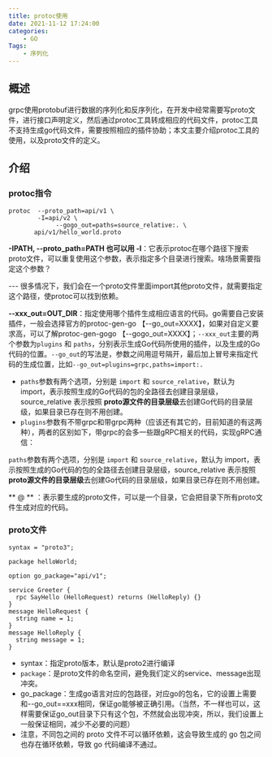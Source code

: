 ```yaml
---
title: protoc使用
date: 2021-11-12 17:24:00
categories:
    - GO
Tags: 
    - 序列化
---
```


## 概述

grpc使用protobuf进行数据的序列化和反序列化，在开发中经常需要写proto文件，进行接口声明定义，然后通过protoc工具转成相应的代码文件，protoc工具不支持生成go代码文件，需要按照相应的插件协助；本文主要介绍protoc工具的使用，以及proto文件的定义。

<!-- more -->

## 介绍

### protoc指令

```
protoc	--proto_path=api/v1 \
        -I=api/v2 \
			 --gogo_out=paths=source_relative:. \
       api/v1/hello_world.proto
```

 **-IPATH, --proto_path=PATH 也可以用 -I**：它表示protoc在哪个路径下搜索proto文件，可以重复使用这个参数，表示指定多个目录进行搜索。啥场景需要指定这个参数？

--- 很多情况下，我们会在一个proto文件里面import其他proto文件，就需要指定这个路径，使protoc可以找到依赖。

**--xxx_out=OUT_DIR**：指定使用哪个插件生成相应语言的代码。go需要自己安装插件，一般会选择官方的protoc-gen-go 【--go_out=XXXX】，如果对自定义要求高，可以了解protoc-gen-gogo 【--gogo_out=XXXX】；`--xxx_out`主要的两个参数为`plugins` 和 `paths`，分别表示生成Go代码所使用的插件，以及生成的Go代码的位置。`--go_out`的写法是，参数之间用逗号隔开，最后加上冒号来指定代码的生成位置，比如`--go_out=plugins=grpc,paths=import:.`

- `paths`参数有两个选项，分别是 `import` 和 `source_relative`，默认为 import，表示按照生成的Go代码的包的全路径去创建目录层级，source_relative 表示按照 **proto源文件的目录层级**去创建Go代码的目录层级，如果目录已存在则不用创建。
- ​	`plugins`参数有不带grpc和带grpc两种（应该还有其它的，目前知道的有这两种），两者的区别如下，带grpc的会多一些跟gRPC相关的代码，实现gRPC通信：

`paths`参数有两个选项，分别是 `import` 和 `source_relative`，默认为 import，表示按照生成的Go代码的包的全路径去创建目录层级，source_relative 表示按照 **proto源文件的目录层级**去创建Go代码的目录层级，如果目录已存在则不用创建。

  **  @<filename> ** ：表示要生成的proto文件，可以是一个目录，它会把目录下所有proto文件生成对应的代码。

### proto文件

```
syntax = "proto3";

package helloWorld;

option go_package="api/v1";

service Greeter {
  rpc SayHello (HelloRequest) returns (HelloReply) {}
}
message HelloRequest {
  string name = 1;
}
message HelloReply {
  string message = 1;
}
```

- syntax：指定proto版本，默认是proto2进行编译
- `package`：是proto文件的命名空间，避免我们定义的service、message出现冲突。
- go_package：生成go语言对应的包路径，对应go的包名，它的设置上需要和--go_out==xxx相同，保证go能够被正确引用。（当然，不一样也可以，这样需要保证go_out目录下只有这个包，不然就会出现冲突，所以，我们设置上一般保证相同，减少不必要的问题）
- 注意，不同包之间的 proto 文件不可以循环依赖，这会导致生成的 go 包之间也存在循环依赖，导致 go 代码编译不通过。

